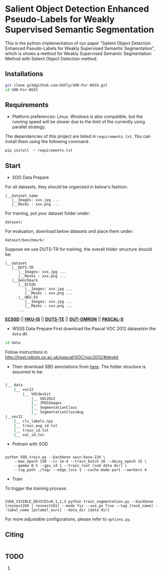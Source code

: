 # Salient Object Detection Enhanced Pseudo-Labels for Weakly Supervised Semantic Segmentation

This is the python implementation of our paper "Salient Object Detection Enhanced Pseudo-Labels for Weakly Supervised Semantic
 Segmentation", which is shows a method for Weakly Supervised Semantic Segmentation Method with Salient Object Detection method.

## Installations
```bash
git clone git@github.com:UGVly/SOD-For-WSSS.git
cd SOD-For-WSSS
```

## Requirements
* Platform preferences: Linux.
  Windows is also compatible, but the running speed will be slower due to the limit of the currently using parallel strategy.

The dependencies of this project are listed in `requirements.txt`. You can install them using the following command.
```bash
pip install -r requirements.txt
```

## Start
* SOD Data Prepare

For all datasets, they should be organized in below's fashion:
```
|__dataset_name
   |__Images: xxx.jpg ...
   |__Masks : xxx.png ...
```
For training, put your dataset folder under:
```
dataset/
```
For evaluation, download below datasets and place them under:
```
dataset/benchmark/
```
Suppose we use DUTS-TR for training, the overall folder structure should be:
```
|__dataset
   |__DUTS-TR
      |__Images: xxx.jpg ...
      |__Masks : xxx.png ...
   |__benchmark
      |__ECSSD
         |__Images: xxx.jpg ...
         |__Masks : xxx.png ...
      |__HKU-IS
         |__Images: xxx.jpg ...
         |__Masks : xxx.png ...
      ...
```
[**ECSSD**](http://www.cse.cuhk.edu.hk/leojia/projects/hsaliency/dataset.html) || [**HKU-IS**](https://i.cs.hku.hk/~gbli/deep_saliency.html) || [**DUTS-TE**](http://saliencydetection.net/duts/) || [**DUT-OMRON**](http://saliencydetection.net/dut-omron/) || [**PASCAL-S**](http://cbi.gatech.edu/salobj/)


* WSSS Data Prepare
First download the Pascal VOC 2012 datasetsin the `data` dir.

```bash
cd data
```

Follow instructions in http://host.robots.ox.ac.uk/pascal/VOC/voc2012/#devkit


- Then download SBD annotations from [here](https://www.dropbox.com/s/oeu149j8qtbs1x0/SegmentationClassAug.zip).
The folder structure is assumed to be:
```bash

|__ data
    |__ voc12
        |__ VOCdevkit
            |__ VOC2012
            |__ JPEGImages
            |__ SegmentationClass
            |__ SegmentationClassAug
|__voc12
    |__ cls_labels.npy
    |__ train_aug_id.txt
    |__ train_id.txt
    |__ val_id.txt
```

* Pretrain with SOD

```

python SOD_train.py --backbone swin-base-224 \
    --max_epoch 150 --lr 1e-4 --train_batch 16 --decay_epoch 15 \
    --gamma 0.5 --gpu_id 1 --train_root [sod data dir] \
    --log_path ./log/ --edge_loss 1 --cache-mode part --workers 4

```

* Train
  
To trigger the training process:
```

CUDA_VISIBLE_DEVICES=0,1,2,3 python train_segmentation.py --backbone [resnest269 | resnest101] --mode fix --use_gn True --tag [task_name] --label_name [pslabel_ours] --data_dir [data dir]

```

For more adjustable configurations, please refer to `options.py`.

<!-- * Test

```
python run.py --test --load_path _path_to_checkpoint

``` -->

## Citing
```

```

## TODO
1. 
